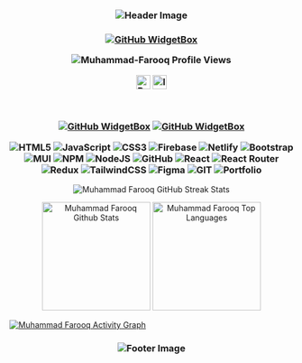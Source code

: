 <h3 align="center">
<img src="https://capsule-render.vercel.app/api?type=waving&color=gradient&height=100&section=header" alt="Header Image"/>
</h3>

<h3 align="center">

[![GitHub WidgetBox](https://github-widgetbox.vercel.app/api/profile?username=Farooq85-dev&data=followers,repositories,stars,commits&theme=viridescent)](https://github.com/Farooq85-dev/github-widgetbox)

<img src="https://komarev.com/ghpvc/?username=Farooq85-dev&label=Profile%20views&color=0e75b6&style=flat" alt="Muhammad-Farooq Profile Views" />
<br/>

<p dir="auto">
<a href="https://farooqfolio.vercel.app" rel="nofollow"><img src="https://img.shields.io/static/v1?message=Portfolio&logo=portfolio&label=&color=000&logoColor=white&labelColor=&style=for-the-badge" height="25" alt="Portfolio"></a>
<a href="https://www.linkedin.com/in/muhammad-farooq-b71886295/" rel="nofollow"><img src="https://img.shields.io/static/v1?message=LinkedIn&logo=linkedin&label=&color=000&logoColor=white&labelColor=&style=for-the-badge" height="25" alt="linkedin logo" alt="Linkedin" data-canonical-src="https://img.shields.io/badge/LinkedIn-0077B5?style=for-the-badge&amp;logo=linkedin&amp;logoColor=white" style="max-width: 100%;"></a>
</p>
<br/>

[![GitHub WidgetBox](https://github-widgetbox.vercel.app/api/skills?includeNames=true&languages=html,css,bootstrap,js,firebase,reactjs,nodejs,expressjs,mongodb,vercel,git,nextjs)]()
[![GitHub WidgetBox](https://github-widgetbox.vercel.app/api/skills?software=linux,windows,vscode)](https://github.com/Jurredr/github-widgetbox)

![HTML5](https://img.shields.io/badge/html5-%23E34F26.svg?style=for-the-badge&logo=html5&logoColor=white) ![JavaScript](https://img.shields.io/badge/javascript-%23323330.svg?style=for-the-badge&logo=javascript&logoColor=%23F7DF1E) ![CSS3](https://img.shields.io/badge/css3-%231572B6.svg?style=for-the-badge&logo=css3&logoColor=white) ![Firebase](https://img.shields.io/badge/firebase-%23039BE5.svg?style=for-the-badge&logo=firebase) ![Netlify](https://img.shields.io/badge/netlify-%23000000.svg?style=for-the-badge&logo=netlify&logoColor=#00C7B7) ![Bootstrap](https://img.shields.io/badge/bootstrap-%23563D7C.svg?style=for-the-badge&logo=bootstrap&logoColor=white) ![MUI](https://img.shields.io/badge/MUI-%230081CB.svg?style=for-the-badge&logo=material-ui&logoColor=white) ![NPM](https://img.shields.io/badge/NPM-%23000000.svg?style=for-the-badge&logo=npm&logoColor=white) ![NodeJS](https://img.shields.io/badge/node.js-6DA55F?style=for-the-badge&logo=node.js&logoColor=white) ![GitHub](https://img.shields.io/badge/GitHub-%23121011.svg?style=for-the-badge&logo=github&logoColor=white) ![React](https://img.shields.io/badge/react-%2320232a.svg?style=for-the-badge&logo=react&logoColor=%2361DAFB) ![React Router](https://img.shields.io/badge/React_Router-CA4245?style=for-the-badge&logo=react-router&logoColor=white) ![Redux](https://img.shields.io/badge/redux-%23593d88.svg?style=for-the-badge&logo=redux&logoColor=white) ![TailwindCSS](https://img.shields.io/badge/tailwindcss-%2338B2AC.svg?style=for-the-badge&logo=tailwind-css&logoColor=white) 	![Figma](https://img.shields.io/badge/figma-%23F24E1E.svg?style=for-the-badge&logo=figma&logoColor=white)  ![GIT](https://img.shields.io/badge/Git-fc6d26?style=for-the-badge&logo=git&logoColor=white) ![Portfolio](https://img.shields.io/badge/Portfolio-%23000000.svg?style=for-the-badge&logo=firefox&logoColor=#FF7139)

</h3>

<p align="center">
  <img align="center" src="https://github-readme-streak-stats.herokuapp.com/?user=Farooq85-dev" alt="Muhammad Farooq GitHub Streak Stats"/>
</p>

<p align="center">
   <a href="https://github.com/Farooq85-dev/github-readme-stats"><img alt="Muhammad Farooq Github Stats" src="https://denvercoder1-github-readme-stats.vercel.app/api/?username=Farooq85-dev&show_icons=true&include_all_commits=true&count_private=true&theme=bg_color=FFFFF&title_color=FFA500&icon_color=000" height="192px"/></a>
   <a href="https://github.com/Farooq85-dev/github-readme-stats"><img alt="Muhammad Farooq Top Languages" src="https://denvercoder1-github-readme-stats.vercel.app/api/top-langs/?username=Farooq85-dev&langs_count=8&layout=compact&theme=bg_color=FFFFF&title_color=FFA500&icon_color=000" height="192px"/></a>
</p>
</p>

<a href="https://github.com/Farooq85-dev/github-readme-activity-graph"><img alt="Muhammad Farooq Activity Graph" src="https://github-readme-activity-graph.vercel.app/graph/?username=Farooq85-dev&bg_color=FFFFF&color=000&line=FFA500&point=FFFFFF&hide_border=true" /></a>

<h3 align="center">
<img src="https://capsule-render.vercel.app/api?type=waving&color=gradient&height=100&section=footer" alt="Footer Image"/>
</h3>
